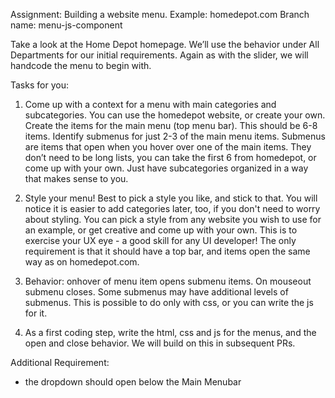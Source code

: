 Assignment: Building a website menu. 
Example: homedepot.com
Branch name: menu-js-component

Take a look at the Home Depot homepage. We’ll use the behavior under All Departments for our initial requirements. 
Again as with the slider, we will handcode the menu to begin with.

Tasks for you:

1. Come up with a context for a menu with main categories and subcategories. You can use the homedepot website, or create your own. Create the items for the main menu (top menu bar). This should be 6-8 items.
Identify submenus for just 2-3 of the main menu items. Submenus are items that open when you hover over one of the main items. They don’t need to be long lists, you can take the first 6 from homedepot, or come up with your own. Just have subcategories organized in a way that makes sense to you. 

2. Style your menu! Best to pick a style you like, and stick to that. You will notice it is easier to add categories later, too, if you don't need to worry about styling. You can pick a style from any website you wish to use for an example, or get creative and come up with your own. This is to exercise your UX eye - a good skill for any UI developer! The only requirement is that it should have a top bar, and items open the same way as on homedepot.com.

3. Behavior: onhover of menu item opens submenu items. On mouseout submenu closes. Some submenus may have additional levels of submenus. This is possible to do only with css, or you can write the js for it.

4. As a first coding step, write the html, css and js for the menus, and the open and close behavior. We will build on this in subsequent PRs.


Additional Requirement:
- the dropdown should open below the Main Menubar